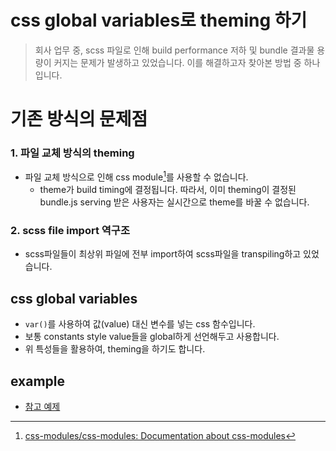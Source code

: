 # css global variables로 theming 하기

> 회사 업무 중, scss 파일로 인해 build performance 저하 및 bundle 결과물 용량이 커지는 문제가 발생하고 있었습니다.
> 이를 해결하고자 찾아본 방법 중 하나입니다.

# 기존 방식의 문제점

### 1. 파일 교체 방식의 theming

- 파일 교체 방식으로 인해 css module[^1]를 사용할 수 없습니다.
  - theme가 build timing에 결정됩니다. 따라서, 이미 theming이 결정된 bundle.js serving 받은 사용자는 실시간으로 theme를 바꿀 수 없습니다.

### 2. scss file import 역구조

- scss파일들이 최상위 파일에 전부 import하여 scss파일을 transpiling하고 있었습니다.

## css global variables

- `var()`를 사용하여 값(value) 대신 변수를 넣는 css 함수입니다.
- 보통 constants style value들을 global하게 선언해두고 사용합니다.
- 위 특성들을 활용하여, theming을 하기도 합니다.

## example

- [참고 예제](https://codesandbox.io/s/react-and-scss-forked-m0854?file=/src/components/Itemview/ItemView.jsx:0-31)

[^1]: [css-modules/css-modules: Documentation about css-modules](https://github.com/css-modules/css-modules)
